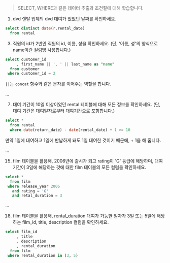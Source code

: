 > SELECT, WHERE과 같은 데이터 추출과 조건절에 대해 학습합니다.

1. dvd 렌탈 업체의 dvd 대여가 있었던 날짜를 확인하세요.
```sql
select distinct date(r.rental_date)
  from rental
```

3. 직원의 id가 2번인 직원의 id, 이름, 성을 확인하세요.
(단, '이름, 성'의 양식으로 name이란 컬럼명 사용합니다.)
```sql
select customer_id
     , first_name || ', ' || last_name as "name"
  from customer
 where customer_id = 2
```

<code>||</code>는 <code>concat</code> 함수와 같은 문자를 이어주는 역할을 합니다.

...

7. 대여 기간이 10일 이상이었던 rental 테이블에 대해 모든 정보를 확인하세요.
(단, 대여 기간은 대여일자로부터 대여기간으로 포함합니다.)
```sql
select *
  from rental
  where date(return_date) - date(rental_date) + 1 >= 10
```

만약 1일에 대여하고 1일에 반납하게 돼도 1일 대여한 것이기 때문에, + 1을 해 줍니다.

...

15.  film 테이블을 활용해, 2006년에 출시가 되고 rating이 'G' 등급에 해당하며, 대여기간이 3일에 해당하는 것에 대한 film 테이블의 모든 컬럼을 확인하세요.
```sql
select *
  from film
 where release_year 2006
   and rating = 'G'
   and retal_duration = 3
```

...

18. film 테이블을 활용해, rental_duration 대여가 가능한 일자가 3일 또는 5일에 해당하는 film_id, title, description 컬럼을 확인하세요.
```sql
select film_id
     , title
     , description
     , rental_duration  
  from film
 where rental_duration in (3, 5)
```
